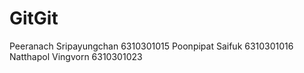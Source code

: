 # GitGit
Peeranach Sripayungchan 6310301015
Poonpipat Saifuk 6310301016
Natthapol Vingvorn 6310301023
